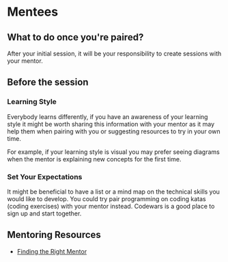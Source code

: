 # Mentees

## What to do once you're paired?

After your initial session, it will be your responsibility to create sessions with your mentor.

## Before the session

### Learning Style

Everybody learns differently, if you have an awareness of your learning style it might be worth sharing this information with your mentor as it may help them when pairing with you or suggesting resources to try in your own time.

For example, if your learning style is visual you may prefer seeing diagrams when the mentor is explaining new concepts for the first time.

### Set Your Expectations

It might be beneficial to have a list or a mind map on the technical skills you would like to develop. You could try pair programming on coding katas (coding exercises) with your mentor instead. Codewars is a good place to sign up and start together.

## Mentoring Resources

- [Finding the Right Mentor](https://www.youtube.com/watch?v=n3TwhoeZFz4)

